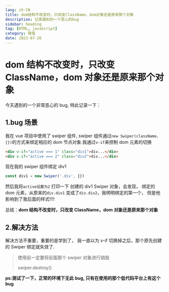 ```yaml
---
lang: zh-CN
title: dom结构不改变时，只改变ClassName，dom对象还是原来那个对象
description: 记录遇到的一个恶心的bug
sidebar: heading
tag: [HTML, javaScript]
category: 随笔
date: 2023-07-26
---
```


# dom 结构不改变时，只改变 ClassName，dom 对象还是原来那个对象

今天遇到的一个非常恶心的 bug, 特此记录一下：

## 1.bug 场景

我在 vue 项目中使用了 swiper 组件, swiper 组件通过`new Swiper(className， {})`的方式来绑定相应的 dom 节点对象.我通过`v-if`来控制 dom 元素的切换

```html
<div v-if="active === 1" class="div1">div...</div>
<div v-if="active === 2" class="div2">div...</div>
```

现在我的 swiper 组件绑定 div1

```javascript
const div1 = new Swiper('.div', {})
```

然后我将`active设置为2` 打印一下 创建的 div1 Swiper 对象，会发现， 绑定的 dom 元素，从原来的`div.div1` 变成了`div.div2`，我明明绑定的第一个， 但是他影响到了我后面的样式!!!!

总结：**dom 结构不改变时，只改变 ClassName，dom 对象还是原来那个对象**

## 2.解决方法

解决方法不重要，重要的是学到了， 我一直以为 v-if 切换掉之后，那个原先创建的 Swiper 绑定就失效了.

> 使用前一定要将前面那个 swiper 对象进行销毁
>
> swiper.destroy()

**ps:测试了一下，正常的环境下无此 bug, 只有在使用的那个低代码平台上有这个 bug**
